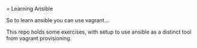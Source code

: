 = Learning Ansible

So to learn ansible you can use vagrant...

This repo holds some exercises, with setup to use ansible as a distinct
tool from vagrant provisioning.
